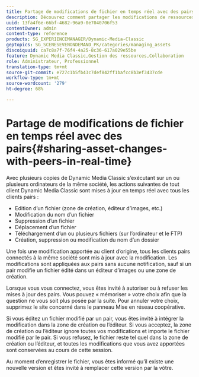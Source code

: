 ```yaml
---
title: Partage de modifications de fichier en temps réel avec des pairs
description: Découvrez comment partager les modifications de ressources avec des pairs en temps réel.
uuid: 13fa4f6e-66bf-4682-96a9-0e7040706f53
contentOwner: admin
content-type: reference
products: SG_EXPERIENCEMANAGER/Dynamic-Media-Classic
geptopics: SG_SCENESEVENONDEMAND_PK/categories/managing_assets
discoiquuid: ca7c8a7f-76f4-4a25-8c36-617a029e55be
feature: Dynamic Media Classic,Gestion des ressources,Collaboration
role: Administrateur, Professionnel
translation-type: tm+mt
source-git-commit: e727c1b5fb43c7def842ff1bafcc8b3ef3437cde
workflow-type: tm+mt
source-wordcount: '279'
ht-degree: 68%

---
```



# Partage de modifications de fichier en temps réel avec des pairs{#sharing-asset-changes-with-peers-in-real-time}

Avec plusieurs copies de Dynamic Media Classic s’exécutant sur un ou plusieurs ordinateurs de la même société, les actions suivantes de tout client Dynamic Media Classic sont mises à jour en temps réel avec tous les clients pairs :

* Edition d’un fichier (zone de création, éditeur d’images, etc.)
* Modification du nom d’un fichier
* Suppression d’un fichier
* Déplacement d’un fichier
* Téléchargement d’un ou plusieurs fichiers (sur l’ordinateur et le FTP)
* Création, suppression ou modification du nom d’un dossier

Une fois une modification apportée au client d’origine, tous les clients pairs connectés à la même société sont mis à jour avec la modification. Les modifications sont appliquées aux pairs sans aucune notification, sauf si un pair modifie un fichier édité dans un éditeur d’images ou une zone de création.

Lorsque vous vous connectez, vous êtes invité à autoriser ou à refuser les mises à jour des pairs. Vous pouvez « mémoriser » votre choix afin que la question ne vous soit plus posée par la suite. Pour annuler votre choix, supprimez le site concerné dans le panneau Mise en réseau coopérative.

Si vous éditez un fichier modifié par un pair, vous êtes invité à intégrer la modification dans la zone de création ou l’éditeur. Si vous acceptez, la zone de création ou l’éditeur ignore toutes vos modifications et importe le fichier modifié par le pair. Si vous refusez, le fichier reste tel quel dans la zone de création ou l’éditeur, et toutes les modifications que vous avez apportées sont conservées au cours de cette session.

Au moment d’enregistrer le fichier, vous êtes informé qu’il existe une nouvelle version et êtes invité à remplacer cette version par la vôtre.
